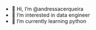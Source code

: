 - 👋 Hi, I’m @andressacerqueira
- 👀 I’m interested in data engineer
- 🌱 I’m currently learning python 

<!---
andressacerqueira/andressacerqueira is a ✨ special ✨ repository because its `README.md` (this file) appears on your GitHub profile.
You can click the Preview link to take a look at your changes.
--->
